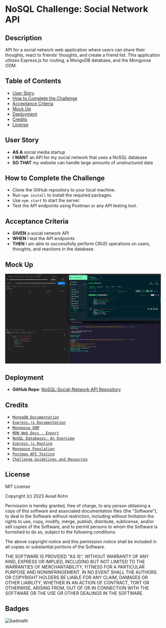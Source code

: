 # NoSQL Challenge: Social Network API

## Description

API for a social network web application where users can share their thoughts, react to friends’ thoughts, and create a friend list. This application utilizes Express.js for routing, a MongoDB database, and the Mongoose ODM.

## Table of Contents

- [User Story](#User-story)
- [How to Complete the Challenge](#how-to-complete-the-challenge)
- [Acceptance Criteria](#acceptance-criteria)
- [Mock Up](#mock-up)
- [Deployment](#deployment)
- [Credits](#credits)
- [License](#license)

## User Story

- **AS A** social media startup
- **I WANT** an API for my social network that uses a NoSQL database
- **SO THAT** my website can handle large amounts of unstructured data

## How to Complete the Challenge

- Clone the GitHub repository to your local machine.
- Run `npm install` to install the required packages.
- Use `npm start` to start the server.
- Test the API endpoints using Postman or any API testing tool.

## Acceptance Criteria

- **GIVEN** a social network API
- **WHEN** I test the API endpoints
- **THEN** I am able to successfully perform CRUD operations on users, thoughts, and reactions in the database.

## Mock Up

![Mock up of the website](/Screenshot%202023-10-09%20012624.png)

## Deployment

- **GitHub Repo**: [NoSQL-Social-Network-API Repository](https://github.com/xkolsha/NoSQL-Social-Network-API)

## Credits

- [`MongoDB Documentation`](https://docs.mongodb.com/)
- [`Express.js Documentation`](https://expressjs.com/)
- [`Mongoose ODM`](https://mongoosejs.com/docs/guide.html)
- [`MDN Web Docs - Export`](https://developer.mozilla.org/en-US/docs/web/javascript/reference/statements/export)
- [`NoSQL Databases: An Overview`](https://www.mongodb.com/nosql-explained)
- [`Express.js Routing`](https://expressjs.com/en/guide/routing.html)
- [`Mongoose Population`](https://mongoosejs.com/docs/populate.html)
- [`Postman API Testing`](https://learning.postman.com/)
- [`Challenge Guidelines and Resources`](https://courses.bootcampspot.com)

## License

MIT License

Copyright (c) 2023 Aviad Kohn

Permission is hereby granted, free of charge, to any person obtaining a copy
of this software and associated documentation files (the "Software"), to deal
in the Software without restriction, including without limitation the rights
to use, copy, modify, merge, publish, distribute, sublicense, and/or sell
copies of the Software, and to permit persons to whom the Software is
furnished to do so, subject to the following conditions:

The above copyright notice and this permission notice shall be included in all
copies or substantial portions of the Software.

THE SOFTWARE IS PROVIDED "AS IS", WITHOUT WARRANTY OF ANY KIND, EXPRESS OR
IMPLIED, INCLUDING BUT NOT LIMITED TO THE WARRANTIES OF MERCHANTABILITY,
FITNESS FOR A PARTICULAR PURPOSE AND NONINFRINGEMENT. IN NO EVENT SHALL THE
AUTHORS OR COPYRIGHT HOLDERS BE LIABLE FOR ANY CLAIM, DAMAGES OR OTHER
LIABILITY, WHETHER IN AN ACTION OF CONTRACT, TORT OR OTHERWISE, ARISING FROM,
OUT OF OR IN CONNECTION WITH THE SOFTWARE OR THE USE OR OTHER DEALINGS IN THE
SOFTWARE.

## Badges

![badmath](https://img.shields.io/github/license/xkolsha/unbModule1Challenge?color=%238F83ED)
